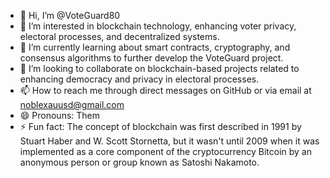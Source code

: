 - 👋 Hi, I’m @VoteGuard80
- 👀 I’m interested in blockchain technology, enhancing voter privacy, electoral processes, and decentralized systems.
- 🌱 I’m currently learning about smart contracts, cryptography, and consensus algorithms to further develop the VoteGuard project.
- 💞️ I’m looking to collaborate on blockchain-based projects related to enhancing democracy and privacy in electoral processes.
- 📫 How to reach me through direct messages on GitHub or via email at noblexauusd@gmail.com
- 😄 Pronouns: Them
- ⚡ Fun fact: The concept of blockchain was first described in 1991 by Stuart Haber and W. Scott Stornetta, but it wasn't until 2009 when it was implemented as a core component of the cryptocurrency Bitcoin by an anonymous person or group known as Satoshi Nakamoto.

<!---
VoteGuard80/VoteGuard80 is a ✨ special ✨ repository because its `README.md` (this file) appears on your GitHub profile.
You can click the Preview link to take a look at your changes.
--->
